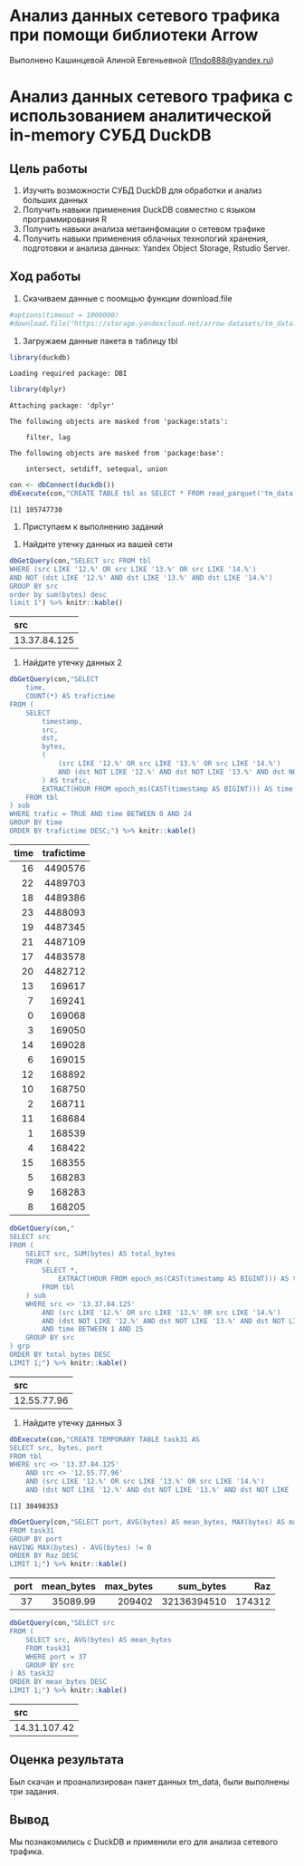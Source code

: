 # Анализ данных сетевого трафика при помощи библиотеки Arrow
Выполнено Кашинцевой Алиной Евгеньевной (l1ndo888@yandex.ru)

# Анализ данных сетевого трафика с использованием аналитической in-memory СУБД DuckDB

## Цель работы

1.  Изучить возможности СУБД DuckDB для обработки и анализ больших
    данных
2.  Получить навыки применения DuckDB совместно с языком
    программирования R
3.  Получить навыки анализа метаинфомации о сетевом трафике
4.  Получить навыки применения облачных технологий хранения, подготовки
    и анализа данных: Yandex Object Storage, Rstudio Server.

## Ход работы

1.  Скачиваем данные с поомщью функции download.file

``` r
#options(timeout = 1000000)
#download.file("https://storage.yandexcloud.net/arrow-datasets/tm_data.pqt",destfile = "tm_data.pqt")
```

1.  Загружаем данные пакета в таблицу tbl

``` r
library(duckdb)
```

    Loading required package: DBI

``` r
library(dplyr)
```


    Attaching package: 'dplyr'

    The following objects are masked from 'package:stats':

        filter, lag

    The following objects are masked from 'package:base':

        intersect, setdiff, setequal, union

``` r
con <- dbConnect(duckdb())
dbExecute(con,"CREATE TABLE tbl as SELECT * FROM read_parquet('tm_data.pqt')")
```

    [1] 105747730

1.  Приступаем к выполнению заданий

<!-- -->

1.  Найдите утечку данных из вашей сети

``` r
dbGetQuery(con,"SELECT src FROM tbl
WHERE (src LIKE '12.%' OR src LIKE '13.%' OR src LIKE '14.%') 
AND NOT (dst LIKE '12.%' AND dst LIKE '13.%' AND dst LIKE '14.%')
GROUP BY src
order by sum(bytes) desc
limit 1") %>% knitr::kable()
```

<table>
<thead>
<tr class="header">
<th style="text-align: left;">src</th>
</tr>
</thead>
<tbody>
<tr class="odd">
<td style="text-align: left;">13.37.84.125</td>
</tr>
</tbody>
</table>

1.  Найдите утечку данных 2

``` r
dbGetQuery(con,"SELECT 
    time,
    COUNT(*) AS trafictime
FROM (
    SELECT 
        timestamp,
        src,
        dst,
        bytes,
        (
            (src LIKE '12.%' OR src LIKE '13.%' OR src LIKE '14.%')
            AND (dst NOT LIKE '12.%' AND dst NOT LIKE '13.%' AND dst NOT LIKE '14.%')
        ) AS trafic,
        EXTRACT(HOUR FROM epoch_ms(CAST(timestamp AS BIGINT))) AS time
    FROM tbl
) sub
WHERE trafic = TRUE AND time BETWEEN 0 AND 24
GROUP BY time
ORDER BY trafictime DESC;") %>% knitr::kable()
```

<table>
<thead>
<tr class="header">
<th style="text-align: right;">time</th>
<th style="text-align: right;">trafictime</th>
</tr>
</thead>
<tbody>
<tr class="odd">
<td style="text-align: right;">16</td>
<td style="text-align: right;">4490576</td>
</tr>
<tr class="even">
<td style="text-align: right;">22</td>
<td style="text-align: right;">4489703</td>
</tr>
<tr class="odd">
<td style="text-align: right;">18</td>
<td style="text-align: right;">4489386</td>
</tr>
<tr class="even">
<td style="text-align: right;">23</td>
<td style="text-align: right;">4488093</td>
</tr>
<tr class="odd">
<td style="text-align: right;">19</td>
<td style="text-align: right;">4487345</td>
</tr>
<tr class="even">
<td style="text-align: right;">21</td>
<td style="text-align: right;">4487109</td>
</tr>
<tr class="odd">
<td style="text-align: right;">17</td>
<td style="text-align: right;">4483578</td>
</tr>
<tr class="even">
<td style="text-align: right;">20</td>
<td style="text-align: right;">4482712</td>
</tr>
<tr class="odd">
<td style="text-align: right;">13</td>
<td style="text-align: right;">169617</td>
</tr>
<tr class="even">
<td style="text-align: right;">7</td>
<td style="text-align: right;">169241</td>
</tr>
<tr class="odd">
<td style="text-align: right;">0</td>
<td style="text-align: right;">169068</td>
</tr>
<tr class="even">
<td style="text-align: right;">3</td>
<td style="text-align: right;">169050</td>
</tr>
<tr class="odd">
<td style="text-align: right;">14</td>
<td style="text-align: right;">169028</td>
</tr>
<tr class="even">
<td style="text-align: right;">6</td>
<td style="text-align: right;">169015</td>
</tr>
<tr class="odd">
<td style="text-align: right;">12</td>
<td style="text-align: right;">168892</td>
</tr>
<tr class="even">
<td style="text-align: right;">10</td>
<td style="text-align: right;">168750</td>
</tr>
<tr class="odd">
<td style="text-align: right;">2</td>
<td style="text-align: right;">168711</td>
</tr>
<tr class="even">
<td style="text-align: right;">11</td>
<td style="text-align: right;">168684</td>
</tr>
<tr class="odd">
<td style="text-align: right;">1</td>
<td style="text-align: right;">168539</td>
</tr>
<tr class="even">
<td style="text-align: right;">4</td>
<td style="text-align: right;">168422</td>
</tr>
<tr class="odd">
<td style="text-align: right;">15</td>
<td style="text-align: right;">168355</td>
</tr>
<tr class="even">
<td style="text-align: right;">5</td>
<td style="text-align: right;">168283</td>
</tr>
<tr class="odd">
<td style="text-align: right;">9</td>
<td style="text-align: right;">168283</td>
</tr>
<tr class="even">
<td style="text-align: right;">8</td>
<td style="text-align: right;">168205</td>
</tr>
</tbody>
</table>

``` r
dbGetQuery(con,"
SELECT src
FROM (
    SELECT src, SUM(bytes) AS total_bytes
    FROM (
        SELECT *,
            EXTRACT(HOUR FROM epoch_ms(CAST(timestamp AS BIGINT))) AS time
        FROM tbl
    ) sub
    WHERE src <> '13.37.84.125'
        AND (src LIKE '12.%' OR src LIKE '13.%' OR src LIKE '14.%')
        AND (dst NOT LIKE '12.%' AND dst NOT LIKE '13.%' AND dst NOT LIKE '14.%')
        AND time BETWEEN 1 AND 15
    GROUP BY src
) grp
ORDER BY total_bytes DESC
LIMIT 1;") %>% knitr::kable()
```

<table>
<thead>
<tr class="header">
<th style="text-align: left;">src</th>
</tr>
</thead>
<tbody>
<tr class="odd">
<td style="text-align: left;">12.55.77.96</td>
</tr>
</tbody>
</table>

1.  Найдите утечку данных 3

``` r
dbExecute(con,"CREATE TEMPORARY TABLE task31 AS
SELECT src, bytes, port
FROM tbl
WHERE src <> '13.37.84.125'
    AND src <> '12.55.77.96'
    AND (src LIKE '12.%' OR src LIKE '13.%' OR src LIKE '14.%')
    AND (dst NOT LIKE '12.%' AND dst NOT LIKE '13.%' AND dst NOT LIKE '14.%');")
```

    [1] 38498353

``` r
dbGetQuery(con,"SELECT port, AVG(bytes) AS mean_bytes, MAX(bytes) AS max_bytes, SUM(bytes) AS sum_bytes, MAX(bytes) - AVG(bytes) AS Raz
FROM task31
GROUP BY port
HAVING MAX(bytes) - AVG(bytes) != 0
ORDER BY Raz DESC
LIMIT 1;") %>% knitr::kable()
```

<table>
<thead>
<tr class="header">
<th style="text-align: right;">port</th>
<th style="text-align: right;">mean_bytes</th>
<th style="text-align: right;">max_bytes</th>
<th style="text-align: right;">sum_bytes</th>
<th style="text-align: right;">Raz</th>
</tr>
</thead>
<tbody>
<tr class="odd">
<td style="text-align: right;">37</td>
<td style="text-align: right;">35089.99</td>
<td style="text-align: right;">209402</td>
<td style="text-align: right;">32136394510</td>
<td style="text-align: right;">174312</td>
</tr>
</tbody>
</table>

``` r
dbGetQuery(con,"SELECT src
FROM (
    SELECT src, AVG(bytes) AS mean_bytes
    FROM task31
    WHERE port = 37
    GROUP BY src
) AS task32
ORDER BY mean_bytes DESC
LIMIT 1;") %>% knitr::kable()
```

<table>
<thead>
<tr class="header">
<th style="text-align: left;">src</th>
</tr>
</thead>
<tbody>
<tr class="odd">
<td style="text-align: left;">14.31.107.42</td>
</tr>
</tbody>
</table>

## Оценка результата

Был скачан и проанализирован пакет данных tm_data, были выполнены три
задания.

## Вывод

Мы познакомились с DuckDB и применили его для анализа сетевого трафика.
